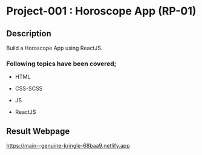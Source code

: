 
# Project-001 : Horoscope App (RP-01)

## Description

Build a Horoscope App using ReactJS.

### Following topics have been covered;

- HTML

- CSS-SCSS

- JS

- ReactJS

## Result Webpage
https://main--genuine-kringle-68baa9.netlify.app




